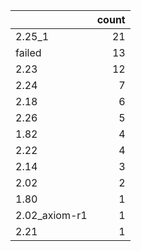 |               |   count |
|:--------------|--------:|
| 2.25_1        |      21 |
| failed        |      13 |
| 2.23          |      12 |
| 2.24          |       7 |
| 2.18          |       6 |
| 2.26          |       5 |
| 1.82          |       4 |
| 2.22          |       4 |
| 2.14          |       3 |
| 2.02          |       2 |
| 1.80          |       1 |
| 2.02_axiom-r1 |       1 |
| 2.21          |       1 |
